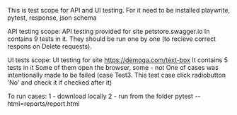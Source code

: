 This is test scope for API and UI testing.
For it need to be installed playwrite, pytest, response, json schema

API testing scope:
API testing provided for site petstore.swagger.io
In contains 9 tests in it.
They should be run one by one (to recieve correct respons on Delete requests).


UI tests scope:
UI testing for site https://demoqa.com/text-box
It contains 5 tests in it
Some of them open the browser, some - not
One of cases was intentionally made to be failed (case Test3. This test case click radiobutton 'No' and check it if checked after it)

To run cases: 
1 - download locally
2 - run from the folder pytest --html=reports/report.html
 